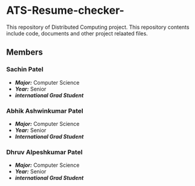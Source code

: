 # ATS-Resume-checker-
This repository of Distributed Computing project. This repository contents include code, documents and other project relaated files.

## Members

### Sachin Patel
- ***Major:*** Computer Science
- ***Year:*** Senior
- ***international Grad Student***
### Abhik Ashwinkumar Patel
- ***Major:*** Computer Science
- ***Year:*** Senior
- ***International Grad Student***
### Dhruv Alpeshkumar Patel
- ***Major:*** Computer Science
- ***Year:*** Senior
- ***international Grad Student***

